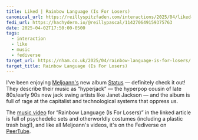 ```yaml
---
title: Liked | Rainbow Language (Is For Losers)
canonical_url: https://reillyspitzfaden.com/interactions/2025/04/liked-liked-rainbow-language-is-for-losers/
fedi_url: https://hachyderm.io/@reillypascal/114270649159375763
date: 2025-04-02T17:50:00-0500
tags:
  - interaction
  - like
  - music
  - fediverse
target_url: https://nham.co.uk/2025/04/rainbow-language-is-for-losers/
target_title: Rainbow Language (Is For Losers)
---
```

I've been enjoying [Meljoann's](https://meljoann.com/) new album [Status](https://meljoann.com/posts/status/) — definitely check it out! They describe their music as “hyperjack” — the hyperpop cousin of late 80s/early 90s new jack swing artists like Janet Jackson — and the album is full of rage at the capitalist and technological systems that oppress us. 

The [music video](https://tv.gravitons.org/w/ktVrfZ9nrhxFPiEdQLuVSo) for ”Rainbow Language (Is For Losers)” in the linked article is full of psychedelic sets and otherworldly costumes (including a plastic trash bag!), and like all Meljoann's videos, it's on the Fediverse on [PeerTube](https://en.wikipedia.org/wiki/PeerTube).